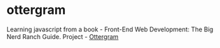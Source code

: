 # ottergram
Learning javascript from a book - Front-End Web Development: The Big Nerd Ranch Guide. Project - [Ottergram](http://js-ottergram.surge.sh/ "Open Ottergram")


